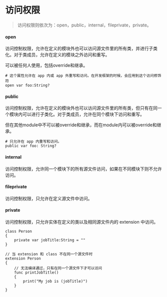 # 访问权限



> 访问权限则依次为：open，public，internal，fileprivate，private。

#### open

访问控制权限，允许在定义的模块外也可以访问源文件里的所有类，并进行子类化。对于类成员，允许在定义的模块之外访问和重写。

可以被任何人使用，包括override和继承。

```
# 这个属性允许在 app 内或 app 外重写和访问。在开发框架的时候，会应用到这个访问修饰符
open var foo:String? 
```



#### public

访问控制权限，允许在定义的模块外也可以访问源文件里的所有类，但只有在同一个模块内可以进行子类化。对于类成员，允许在同个模块下访问和重写。

但在其他module中不可以被override和继承，而在module内可以被override和继承。

```
# 只允许在 app 内重写和访问。
public var foo: String? 
```



#### internal

访问控制权限，允许同一个模块下的所有源文件访问，如果在不同模块下则不允许访问。



#### fileprivate

访问控制权限，只允许在定义源文件中访问。



#### private

访问控制权限，只允许实体在定义的类以及相同源文件内的 extension 中访问。

```
class Person
{
    private var jobTitle:String = ""
}

// 当 extension 和 class 不在同一个源文件时
extension Person
{
    // 无法编译通过，只有在同一个源文件下才可以访问
    func printJobTitle()
    {
        print("My job is (jobTitle)")
    }
}
```




